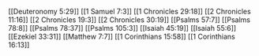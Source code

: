 [[Deuteronomy 5:29]]
[[1 Samuel 7:3]]
[[1 Chronicles 29:18]]
[[2 Chronicles 11:16]]
[[2 Chronicles 19:3]]
[[2 Chronicles 30:19]]
[[Psalms 57:7]]
[[Psalms 78:8]]
[[Psalms 78:37]]
[[Psalms 105:3]]
[[Isaiah 45:19]]
[[Isaiah 55:6]]
[[Ezekiel 33:31]]
[[Matthew 7:7]]
[[1 Corinthians 15:58]]
[[1 Corinthians 16:13]]
